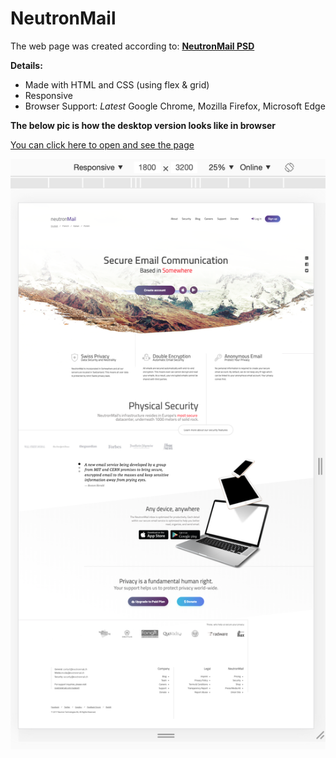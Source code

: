 # NeutronMail

The web page was created according to: 
**[NeutronMail PSD](https://www.dropbox.com/s/t100g6172y0yxv1/neutronmail.psd?dl=0)**

**Details:**

* Made with HTML and CSS (using flex & grid)
* Responsive
* Browser Support: *Latest* Google Chrome, Mozilla Firefox, Microsoft Edge

**The below pic is how the desktop version looks like in browser**

[You can click here to open and see the page](https://yuliabeliak.github.io/Mail/)

![image](./screenshot.png)